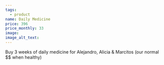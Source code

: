 ```yaml
---
tags:
  - product
name: Daily Medicine
price: 396
price_monthly: 33
image:
image_alt_text:
---
```


Buy 3 weeks of daily medicine for Alejandro, Alicia & Marcitos (our normal \$\$ when healthy)
